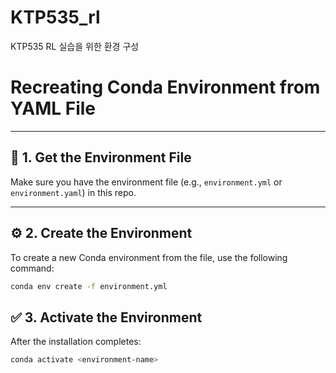 # KTP535_rl
KTP535 RL 실습을 위한 환경 구성

# Recreating Conda Environment from YAML File

---

## 📁 1. Get the Environment File

Make sure you have the environment file (e.g., `environment.yml` or `environment.yaml`) in this repo.

---

## ⚙️ 2. Create the Environment

To create a new Conda environment from the file, use the following command:

```bash
conda env create -f environment.yml
```

## ✅ 3. Activate the Environment

After the installation completes:

```bash
conda activate <environment-name>
```

